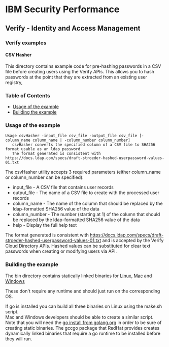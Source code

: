 # IBM Security Performance

## Verify - Identity and Access Management

### Verify examples

#### CSV Hasher

This directory contains example code for pre-hashing passwords in a CSV file before creating users using the Verify APIs.
This allows you to hash passwords at the point that they are extracted from an existing user registry,

### Table of Contents

* [Usage of the example](#usage-of-the-example)
* [Building the example](#building-the-example)

### Usage of the example
```text
Usage csvHasher -input_file csv_file -output_file csv_file [-column_name column_name | -column_number column_number]
   csvHasher converts the specified column of a CSV file to SHA256 format usable as an ldap password
   The format generated is consistent with https://docs.ldap.com/specs/draft-stroeder-hashed-userpassword-values-01.txt

```

The csvHasher utility accepts 3 required parameters (either column_name or column_number can be specified):
- input_file - A CSV file that contains user records
- output_file - The name of a CSV file to create with the processed user records
- column_name - The name of the column that should be replaced by the ldap-formatted SHA256 value of the data
- column_number - The number (starting at 1) of the column that should be replaced by the ldap-formatted SHA256 value of the data
- help - Display the full help text

The format generated is consistent with https://docs.ldap.com/specs/draft-stroeder-hashed-userpassword-values-01.txt and is
accepted by the Verify Cloud Directory APIs.  Hashed values can be substituted for clear text passwords when creating or 
modifying users via API.

### Building the example

The bin directory contains statically linked binaries for [Linux](bin/linux/csvHasher), [Mac](bin/darwin/csvHasher) and 
[Windows](bin/windows/csvHasher) 

These don't require any runtime and should just run on the corresponding OS.

If go is installed you can build all three binaries on Linux using the make.sh script.  
Mac and Windows developers should be able to create a similar script.  
Note that you will need the [go install from golang.org](https://golang.org/doc/install) in order to be sure of creating static 
binaries.  The gccgo package that RedHat provides creates dynamically linked binaries that require a go runtime to be installed 
before they will run.
